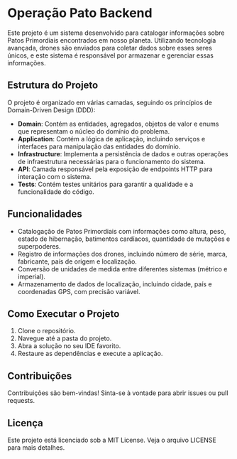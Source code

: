 # Operação Pato Backend

Este projeto é um sistema desenvolvido para catalogar informações sobre Patos Primordiais encontrados em nosso planeta. Utilizando tecnologia avançada, drones são enviados para coletar dados sobre esses seres únicos, e este sistema é responsável por armazenar e gerenciar essas informações.

## Estrutura do Projeto

O projeto é organizado em várias camadas, seguindo os princípios de Domain-Driven Design (DDD):

- **Domain**: Contém as entidades, agregados, objetos de valor e enums que representam o núcleo do domínio do problema.
- **Application**: Contém a lógica de aplicação, incluindo serviços e interfaces para manipulação das entidades do domínio.
- **Infrastructure**: Implementa a persistência de dados e outras operações de infraestrutura necessárias para o funcionamento do sistema.
- **API**: Camada responsável pela exposição de endpoints HTTP para interação com o sistema.
- **Tests**: Contém testes unitários para garantir a qualidade e a funcionalidade do código.

## Funcionalidades

- Catalogação de Patos Primordiais com informações como altura, peso, estado de hibernação, batimentos cardíacos, quantidade de mutações e superpoderes.
- Registro de informações dos drones, incluindo número de série, marca, fabricante, país de origem e localização.
- Conversão de unidades de medida entre diferentes sistemas (métrico e imperial).
- Armazenamento de dados de localização, incluindo cidade, país e coordenadas GPS, com precisão variável.

## Como Executar o Projeto

1. Clone o repositório.
2. Navegue até a pasta do projeto.
3. Abra a solução no seu IDE favorito.
4. Restaure as dependências e execute a aplicação.

## Contribuições

Contribuições são bem-vindas! Sinta-se à vontade para abrir issues ou pull requests.

## Licença

Este projeto está licenciado sob a MIT License. Veja o arquivo LICENSE para mais detalhes.